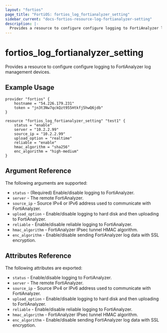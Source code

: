 ```yaml
---
layout: "fortios"
page_title: "FortiOS: fortios_log_fortianalyzer_setting"
sidebar_current: "docs-fortios-resource-log-fortianalyzer-setting"
description: |-
  Provides a resource to configure configure logging to FortiAnalyzer log management devices.
---
```


# fortios_log_fortianalyzer_setting
Provides a resource to configure configure logging to FortiAnalyzer log management devices.

## Example Usage
```hcl
provider "fortios" {
	hostname = "54.226.179.231"
	token = "jn3t3Nw7qckQzt955Htkfj5hwQ6jdb"	
}

resource "fortios_log_fortianalyzer_setting" "test1" {
	status = "enable"
	server = "10.2.2.99"
	source_ip = "10.2.2.99"
	upload_option = "realtime"
	reliable = "enable"
	hmac_algorithm = "sha256"
	enc_algorithm = "high-medium"
}
```

## Argument Reference
The following arguments are supported:
* `status` - (Required) Enable/disable logging to FortiAnalyzer.
* `server` - The remote FortiAnalyzer.
* `source_ip` - Source IPv4 or IPv6 address used to communicate with FortiAnalyzer.
* `upload_option` - Enable/disable logging to hard disk and then uploading to FortiAnalyzer.
* `reliable` - Enable/disable reliable logging to FortiAnalyzer.
* `hmac_algorithm` - FortiAnalyzer IPsec tunnel HMAC algorithm.
* `enc_algorithm` - Enable/disable sending FortiAnalyzer log data with SSL encryption.

## Attributes Reference
The following attributes are exported:
* `status` - Enable/disable logging to FortiAnalyzer.
* `server` - The remote FortiAnalyzer.
* `source_ip` - Source IPv4 or IPv6 address used to communicate with FortiAnalyzer.
* `upload_option` - Enable/disable logging to hard disk and then uploading to FortiAnalyzer.
* `reliable` - Enable/disable reliable logging to FortiAnalyzer.
* `hmac_algorithm` - FortiAnalyzer IPsec tunnel HMAC algorithm.
* `enc_algorithm` - Enable/disable sending FortiAnalyzer log data with SSL encryption.
